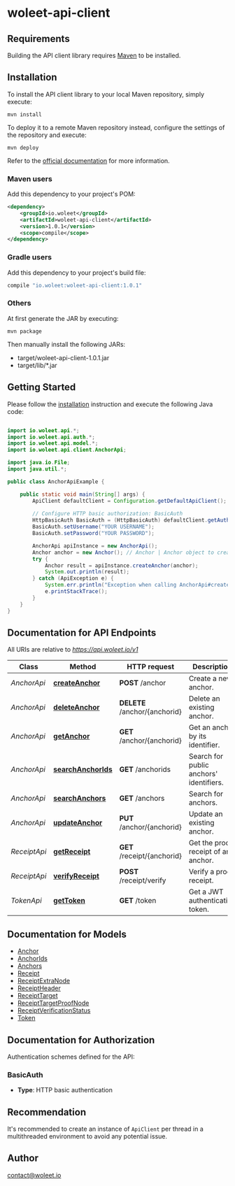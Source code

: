 # woleet-api-client

## Requirements

Building the API client library requires [Maven](https://maven.apache.org/) to be installed.

## Installation

To install the API client library to your local Maven repository, simply execute:

```shell
mvn install
```

To deploy it to a remote Maven repository instead, configure the settings of the repository and execute:

```shell
mvn deploy
```

Refer to the [official documentation](https://maven.apache.org/plugins/maven-deploy-plugin/usage.html) for more information.

### Maven users

Add this dependency to your project's POM:

```xml
<dependency>
    <groupId>io.woleet</groupId>
    <artifactId>woleet-api-client</artifactId>
    <version>1.0.1</version>
    <scope>compile</scope>
</dependency>
```

### Gradle users

Add this dependency to your project's build file:

```groovy
compile "io.woleet:woleet-api-client:1.0.1"
```

### Others

At first generate the JAR by executing:

    mvn package

Then manually install the following JARs:

* target/woleet-api-client-1.0.1.jar
* target/lib/*.jar

## Getting Started

Please follow the [installation](#installation) instruction and execute the following Java code:

```java

import io.woleet.api.*;
import io.woleet.api.auth.*;
import io.woleet.api.model.*;
import io.woleet.api.client.AnchorApi;

import java.io.File;
import java.util.*;

public class AnchorApiExample {

    public static void main(String[] args) {
        ApiClient defaultClient = Configuration.getDefaultApiClient();
        
        // Configure HTTP basic authorization: BasicAuth
        HttpBasicAuth BasicAuth = (HttpBasicAuth) defaultClient.getAuthentication("BasicAuth");
        BasicAuth.setUsername("YOUR USERNAME");
        BasicAuth.setPassword("YOUR PASSWORD");

        AnchorApi apiInstance = new AnchorApi();
        Anchor anchor = new Anchor(); // Anchor | Anchor object to create. 
        try {
            Anchor result = apiInstance.createAnchor(anchor);
            System.out.println(result);
        } catch (ApiException e) {
            System.err.println("Exception when calling AnchorApi#createAnchor");
            e.printStackTrace();
        }
    }
}

```

## Documentation for API Endpoints

All URIs are relative to *https://api.woleet.io/v1*

Class | Method | HTTP request | Description
------------ | ------------- | ------------- | -------------
*AnchorApi* | [**createAnchor**](docs/AnchorApi.md#createAnchor) | **POST** /anchor | Create a new anchor.
*AnchorApi* | [**deleteAnchor**](docs/AnchorApi.md#deleteAnchor) | **DELETE** /anchor/{anchorid} | Delete an existing anchor.
*AnchorApi* | [**getAnchor**](docs/AnchorApi.md#getAnchor) | **GET** /anchor/{anchorid} | Get an anchor by its identifier.
*AnchorApi* | [**searchAnchorIds**](docs/AnchorApi.md#searchAnchorIds) | **GET** /anchorids | Search for public anchors&#39; identifiers.
*AnchorApi* | [**searchAnchors**](docs/AnchorApi.md#searchAnchors) | **GET** /anchors | Search for anchors.
*AnchorApi* | [**updateAnchor**](docs/AnchorApi.md#updateAnchor) | **PUT** /anchor/{anchorid} | Update an existing anchor.
*ReceiptApi* | [**getReceipt**](docs/ReceiptApi.md#getReceipt) | **GET** /receipt/{anchorid} | Get the proof receipt of an anchor.
*ReceiptApi* | [**verifyReceipt**](docs/ReceiptApi.md#verifyReceipt) | **POST** /receipt/verify | Verify a proof receipt.
*TokenApi* | [**getToken**](docs/TokenApi.md#getToken) | **GET** /token | Get a JWT authentication token.


## Documentation for Models

 - [Anchor](docs/Anchor.md)
 - [AnchorIds](docs/AnchorIds.md)
 - [Anchors](docs/Anchors.md)
 - [Receipt](docs/Receipt.md)
 - [ReceiptExtraNode](docs/ReceiptExtraNode.md)
 - [ReceiptHeader](docs/ReceiptHeader.md)
 - [ReceiptTarget](docs/ReceiptTarget.md)
 - [ReceiptTargetProofNode](docs/ReceiptTargetProofNode.md)
 - [ReceiptVerificationStatus](docs/ReceiptVerificationStatus.md)
 - [Token](docs/Token.md)


## Documentation for Authorization

Authentication schemes defined for the API:
### BasicAuth

- **Type**: HTTP basic authentication


## Recommendation

It's recommended to create an instance of `ApiClient` per thread in a multithreaded environment to avoid any potential issue.

## Author

contact@woleet.io

